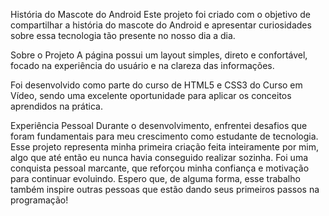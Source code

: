 História do Mascote do Android
Este projeto foi criado com o objetivo de compartilhar a história do mascote do Android e apresentar curiosidades sobre essa tecnologia tão presente no nosso dia a dia.

Sobre o Projeto
A página possui um layout simples, direto e confortável, focado na experiência do usuário e na clareza das informações.

Foi desenvolvido como parte do curso de HTML5 e CSS3 do Curso em Vídeo, sendo uma excelente oportunidade para aplicar os conceitos aprendidos na prática.

Experiência Pessoal
Durante o desenvolvimento, enfrentei desafios que foram fundamentais para meu crescimento como estudante de tecnologia. Esse projeto representa minha primeira criação feita inteiramente por mim, algo que até então eu nunca havia conseguido realizar sozinha. Foi uma conquista pessoal marcante, que reforçou minha confiança e motivação para continuar evoluindo. Espero que, de alguma forma, esse trabalho também inspire outras pessoas que estão dando seus primeiros passos na programação!
